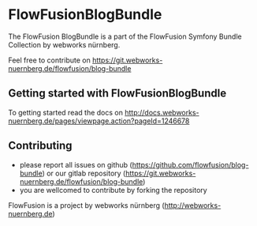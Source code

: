 # FlowFusionBlogBundle

The FlowFusion BlogBundle is a part of the FlowFusion Symfony Bundle Collection by webworks nürnberg.

Feel free to contribute on https://git.webworks-nuernberg.de/flowfusion/blog-bundle

## Getting started with FlowFusionBlogBundle

To getting started read the docs on http://docs.webworks-nuernberg.de/pages/viewpage.action?pageId=1246678

## Contributing
* please report all issues on github (https://github.com/flowfusion/blog-bundle) or our gitlab repository (https://git.webworks-nuernberg.de/flowfusion/blog-bundle)
* you are wellcomed to contribute by forking the repository


FlowFusion is a project by webworks nürnberg (http://webworks-nuernberg.de)
